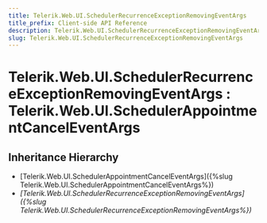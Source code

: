 ```yaml
---
title: Telerik.Web.UI.SchedulerRecurrenceExceptionRemovingEventArgs
title_prefix: Client-side API Reference
description: Telerik.Web.UI.SchedulerRecurrenceExceptionRemovingEventArgs
slug: Telerik.Web.UI.SchedulerRecurrenceExceptionRemovingEventArgs
---
```


# Telerik.Web.UI.SchedulerRecurrenceExceptionRemovingEventArgs : Telerik.Web.UI.SchedulerAppointmentCancelEventArgs

## Inheritance Hierarchy

* [Telerik.Web.UI.SchedulerAppointmentCancelEventArgs]({%slug Telerik.Web.UI.SchedulerAppointmentCancelEventArgs%})
* *[Telerik.Web.UI.SchedulerRecurrenceExceptionRemovingEventArgs]({%slug Telerik.Web.UI.SchedulerRecurrenceExceptionRemovingEventArgs%})*

